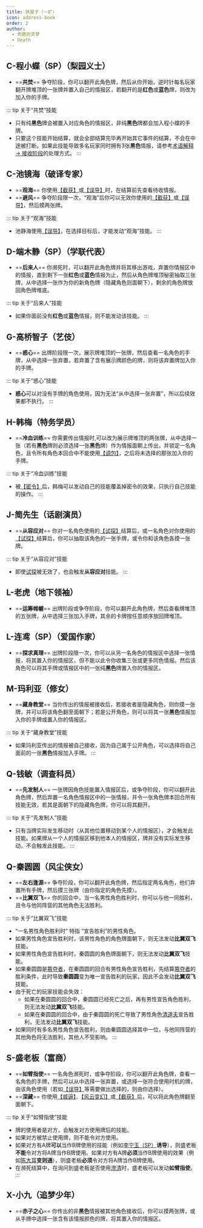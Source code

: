```yaml
---
title: 铁屋子（一扩）
icon: address-book
order: 2
author:
  - 奇葩的灵梦
  - Death
---
```


## C-程小蝶（SP）（梨园义士）<VPIcon icon="mars" class="blue" /><MaskIcon />

- ==**共焚**== 争夺阶段，你可以翻开此角色牌，然后从你开始，逆时针每名玩家翻开牌堆顶的一张牌并置入自己的情报区，若翻开的是**红色**或**蓝色**牌，则改为加入你的手牌。

::: tip 关于“共焚”技能
- 只有纯**黑色**牌会被置入对应角色的情报区，非纯**黑色**牌都会加入程小蝶的手牌。
- 只要这个技能开始结算，就会全部结算完毕再开始其它事件的结算，不会在中途被打断。如果此技能导致多名玩家同时拥有3张**黑色**情报，请参考[术语解释 &rarr; 接收阶段](../strategy/faq.md#接收情报)的处理方式。
:::

## C-池镜海（破译专家）<VPIcon icon="mars" class="blue" />

- ==**观海**== 你使用[【截获】](../card/card.md)或[【误导】](../card/card.md)时，在结算前先查看待收情报。
- ==**避风**== 争夺阶段限一次，“观海”后你可以无效你使用的[【截获】](../card/card.md)或[【误导】](../card/card.md)，然后摸两张牌。

::: tip 关于“观海”技能
- 池静海使用[【误导】](../card/card.md)，在选择目标后，才能发动“观海”技能。
:::

## D-端木静（SP）（学联代表）<VPIcon icon="venus" class="red" /><MaskIcon />

- ==**后来人**== 你濒死时，可以翻开此角色牌并将其移出游戏，弃置你情报区中的情报，直到剩下一张**红色**或**蓝色**情报为止，然后从角色牌堆顶秘密抽取三张牌，从中选择一张作为你的新角色牌（隐藏角色则面朝下），剩余的角色牌放回角色牌堆底。

::: tip 关于“后来人”技能
- 如果你面前没有**红色**或**蓝色**情报，则不能发动该技能。
:::

## G-高桥智子（艺伎）<VPIcon icon="venus" class="red" />

- ==**惑心**== 出牌阶段限一次，展示牌堆顶的一张牌，然后查看一名角色的手牌，从中选择一张弃置，若弃置了含有展示牌颜色的牌，则将该弃置牌加入你的手牌。

::: tip 关于“惑心”技能
- **惑心**可以对没有手牌的角色使用，因为无法“从中选择一张弃置”，所以后续效果都不执行。
:::

## H-韩梅（特务学员）<VPIcon icon="venus" class="red" />

- ==**冷血训练**== 你需要传出情报时,可以改为展示牌堆顶的两张牌，从中选择一张（若有**黑色**牌则必须选择一张**黑色**牌）作为情报面朝上传出，并锁定一名角色，且令所有角色本回合中不能使用[【调包】](../card/card.md)，之后将未选择的那张加入你的手牌。

::: tip 关于“冷血训练”技能
- 被[【密令】](../card/card.md)后，韩梅可以发动自己的技能覆盖掉密令的效果，只执行自己技能的操作。
:::

## J-简先生（话剧演员）<VPIcon icon="mars" class="blue" />

- ==**从容应对**== 你对一名角色使用的[【试探】](../card/card.md)结算后，或一名角色对你使用的[【试探】](../card/card.md)结算后，你可以抽取该角色的一张手牌，或令你和该角色各摸一张牌。

::: tip 关于“从容应对”技能
- 即使[试探](../card/card.md)被无效了，也会触发**从容应对**技能。
:::

## L-老虎（地下领袖）<VPIcon icon="mars" class="blue" /><MaskIcon />

- ==**运筹帷幄**== 出牌阶段或争夺阶段，你可以翻开此角色牌，然后查看牌堆顶的五张牌，从中选择三张加入手牌，其余的卡牌按任意顺序放回牌堆顶。

## L-连鸢（SP）（爱国作家）<VPIcon icon="venus" class="red" />

- ==**探求真理**== 出牌阶段限一次，你可以从另一名角色的情报区中选择一张情报，将其置入你的情报区，但不能以此令你收集三张或更多同色情报。然后该角色可以将其手牌或情报区中的一张纯**黑色**牌置入你的情报区。

## M-玛利亚（修女）<VPIcon icon="venus" class="red" />

- ==**藏身教堂**== 当你传出的情报被接收后，若接收者是隐藏角色，则你摸一张牌，并可以将该角色翻至面朝下；若是公开角色，则可以将其一张**黑色**情报加入你的手牌或置入你的情报区。

::: tip 关于“藏身教堂”技能
- 如果玛利亚传出的情报被自己接收，因为自己属于公开角色，可以选择将自己面前的一张**黑色**情报加入手牌。
:::

## Q-钱敏（调查科员）<VPIcon icon="mars" class="blue" /><MaskIcon />

- ==**先发制人**== 一张牌因角色技能置入情报区后，或争夺阶段，你可以翻开此角色牌，然后弃置一名角色情报区中的一张情报，并令一张角色牌本回合所有技能无效，若其是面朝下的隐藏角色牌，你可以将其翻开。

::: tip 关于“先发制人”技能
- 只有当牌实际发生移动时（从其他位置移动到某个人的情报区），才会触发此技能。如果牌从一个人的情报区移到他本人的情报区，牌并没有实际发生移动，不会触发此技能。
:::

## Q-秦圆圆（风尘侠女）<VPIcon icon="venus" class="red" /><MaskIcon />

- ==**左右逢源**== 争夺阶段，你可以翻开此角色牌，然后指定两名角色，他们弃置所有手牌，然后摸三张牌（由你指定的角色先摸）。
- ==**比翼双飞**== 你的回合中，当一名男性角色胜利时，你可以与他一同胜利，且令与他同阵营的其他角色无法胜利。

::: tip 关于“比翼双飞”技能
- “一名男性角色胜利时” 特指 “宣告胜利”的男性角色。
- 如果男性角色宣告胜利时，该男性角色的角色牌面朝下，则无法发动**比翼双飞**技能。
- 如果男性角色宣告胜利时，秦圆圆的角色牌面朝下，则无法发动**比翼双飞**技能。
- 如果秦圆圆是[篡夺者](../card/secret_task.md)，在秦圆圆的回合有男性角色宣告胜利，先结算[篡夺者](../card/secret_task.md)的胜利条件，此时导致**秦圆圆**变为唯一宣告胜利的玩家，因此不会发动**比翼双飞**技能。
- 由于死亡的玩家技能会失效：
  - 如果在秦圆圆的回合中，秦圆圆已经死亡之后，再有男性宣告角色胜利，则无法发动**比翼双飞**技能。
  - 如果在秦圆圆的回合中，由于秦圆圆的死亡导致了男性角色[清道夫](../card/secret_task.md)宣告胜利，无法发动**比翼双飞**技能。
- 如果同时有多名男性角色宣告胜利，则由秦圆圆选择其中一位，与他同阵营的其他角色将无法胜利，其他人不受影响。
:::

## S-盛老板（富商）<VPIcon icon="mars" class="blue" /><MaskIcon />

- ==**如臂指使**== 一名角色濒死时，或争夺阶段，你可以翻开此角色牌，查看一名角色的手牌，然后可以从中选择一张弃置，或选择一张符合使用时机的牌，由该角色使用（若如[【误导】](../card/card.md)等需要做出选择的，则由你选择）。
- ==**深藏**== 你使用[【威逼】](../card/card.md)、[【风云变幻】](../card/card.md)或[【截获】](../card/card.md)后，可以将此角色牌翻至面朝下。

::: tip 关于“如臂指使”技能
- 牌的使用者是对方，会触发对方使用牌后的技能。
- 如果对方被禁止使用牌，则不能令对方使用。
- 如果对方有A牌**可以**当作B牌使用的技能（例如[李宁玉（SP）](base.md#l-李宁玉-sp-译电科科长)**诱导**），则盛老板**不能**令对方将A牌当作B牌使用。如果对方有A牌**必须**当作B牌使用的效果（例如[陈大耳](extend2.md#c-陈大耳-包打听)**变则通**），则盛老板**必须**令对方将A牌当作B牌使用。
- 在濒死结算中，在询问到盛老板是否使用[澄清](../card/card.md)时，盛老板可以发动**如臂指使**。
:::

## X-小九（追梦少年）<VPIcon icon="mars" class="blue" />

- ==**赤子之心**== 你传出的非**黑色**情报被其他角色接收后，你可以摸两张牌，或从手牌中选择一张含有该情报颜色的牌，将其置入你的情报区。
